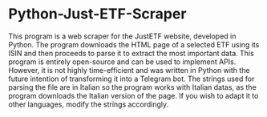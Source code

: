 # Python-Just-ETF-Scraper
This program is a web scraper for the JustETF website, developed in Python. The program downloads the HTML page of a selected ETF using its ISIN and then proceeds to parse it to extract the most important data.
This program is entirely open-source and can be used to implement APIs. 
However, it is not highly time-efficient and was written in Python with the future intention of transforming it into a Telegram bot. 
The strings used for parsing the file are in Italian so the program works with Italian datas, as the program downloads the Italian version of the page. 
If you wish to adapt it to other languages, modify the strings accordingly.


